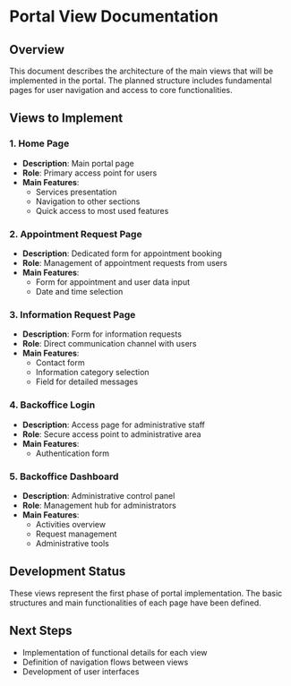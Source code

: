 # Portal View Documentation

## Overview

This document describes the architecture of the main views that will be implemented in the portal.
The planned structure includes fundamental pages for user navigation and access to core functionalities.

## Views to Implement

### 1. Home Page

- **Description**: Main portal page
- **Role**: Primary access point for users
- **Main Features**:
  - Services presentation
  - Navigation to other sections
  - Quick access to most used features

### 2. Appointment Request Page

- **Description**: Dedicated form for appointment booking
- **Role**: Management of appointment requests from users
- **Main Features**:
  - Form for appointment and user data input
  - Date and time selection

### 3. Information Request Page

- **Description**: Form for information requests
- **Role**: Direct communication channel with users
- **Main Features**:
  - Contact form
  - Information category selection
  - Field for detailed messages

### 4. Backoffice Login

- **Description**: Access page for administrative staff
- **Role**: Secure access point to administrative area
- **Main Features**:
  - Authentication form

### 5. Backoffice Dashboard

- **Description**: Administrative control panel
- **Role**: Management hub for administrators
- **Main Features**:
  - Activities overview
  - Request management
  - Administrative tools

## Development Status

These views represent the first phase of portal implementation. The basic structures and main functionalities of each page have been defined.

## Next Steps

- Implementation of functional details for each view
- Definition of navigation flows between views
- Development of user interfaces
